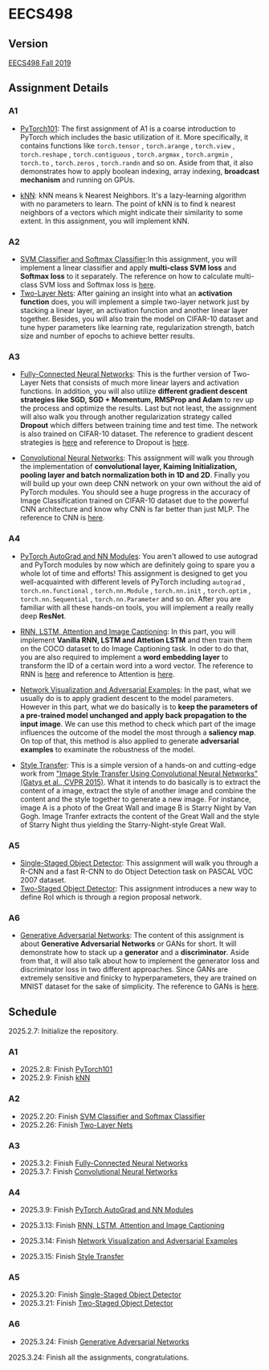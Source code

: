 # EECS498

## Version

[EECS498 Fall 2019](https://web.eecs.umich.edu/~justincj/teaching/eecs498/FA2019)

## Assignment Details

### A1

- [PyTorch101](Assignments/A1/pytorch101.ipynb): The first assignment of A1 is a coarse introduction to PyTorch which includes the basic utilization of it. More specifically, it contains functions like `torch.tensor` , `torch.arange` , `torch.view` , `torch.reshape` , `torch.contiguous` , `torch.argmax` , `torch.argmin` , `torch.to` , `torch.zeros` , `torch.randn` and so on. Aside from that, it also demonstrates how to apply boolean indexing, array indexing, **broadcast mechanism** and running on GPUs.

- [kNN](Assignments/A1/kNN.ipynb): kNN means k Nearest Neighbors. It's a lazy-learning algorithm with no parameters to learn. The point of kNN is to find k nearest neighbors of a vectors which might indicate their similarity to some extent. In this assignment, you will implement kNN.

### A2

- [SVM Classifier and Softmax Classifier](Assignments/A2/linear_classifier.ipynb):In this assignment, you will implement a linear classifier and apply **multi-class SVM loss** and **Softmax loss** to it separately. The reference on how to calculate multi-class SVM loss and Softmax loss is [here](Notes/005LinearClassifier).
- [Two-Layer Nets](Assignments/A2/two_layer_net.ipynb): After gaining an insight into what an **activation function** does, you will implement a simple two-layer network just by stacking a linear layer, an activation function and another linear layer together. Besides, you will also train the model on CIFAR-10 dataset and tune hyper parameters like learning rate, regularization strength, batch size and number of epochs to achieve better results.

### A3

- [Fully-Connected Neural Networks](Assignments/A3/fully_connected_networks.ipynb): This is the further version of Two-Layer Nets that consists of much more linear layers and activation functions. In addition, you will also utilize **different gradient descent strategies like SGD, SGD + Momentum, RMSProp and Adam** to rev up the process and optimize the results. Last but not least, the assignment will also walk you through another regularization strategy called **Dropout** which differs between training time and test time. The network is also trained on CIFAR-10 dataset. The reference to gradient descent strategies is [here](Notes/006optimization.md) and reference to Dropout is [here](Notes/010ConvolutionalNeuralNetworks.md#Dropout).

- [Convolutional Neural Networks](Assignments/A3/convolutional_networks.ipynb): This assignment will walk you through the implementation of **convolutional layer, Kaiming Initialization, pooling layer and batch normalization both in 1D and 2D**. Finally you will build up your own deep CNN network on your own without the aid of PyTorch modules. You should see a huge progress in the accuracy of Image Classification trained on CIFAR-10 dataset due to the powerful CNN architecture and know why CNN is far better than just MLP. The reference to CNN is [here](Notes/010ConvolutionalNeuralNetworks.md).

### A4

- [PyTorch AutoGrad and NN Modules](Assignments/A4/pytorch_autograd_and_nn.ipynb): You aren't allowed to use autograd and PyTorch modules by now which are definitely going to spare you a whole lot of time and efforts! This assignment is designed to get you well-acquainted with different levels of PyTorch including `autograd` , `torch.nn.functional` , `torch.nn.Module` , `torch.nn.init` , `torch.optim` , `torch.nn.Sequential` , `torch.nn.Parameter` and so on. After you are familiar with all these hands-on tools, you will implement a really really deep **ResNet**.
- [RNN, LSTM, Attention and Image Captioning](Assignments/A4/rnn_lstm_attention_captioning.ipynb): In this part, you will implement **Vanilla RNN, LSTM and Attetion LSTM** and then train them on the COCO dataset to do Image Captioning task. In oder to do that, you are also required to implement a **word embedding layer** to transform the ID of a certain word into a word vector. The reference to RNN is [here](Notes/013RecurrentNeuralNetworks.md) and reference to Attention is [here](Notes/014Attention.md).

- [Network Visualization and Adversarial Examples](Assignments/A4/network_visualization.ipynb): In the past, what we usually do is to apply gradient descent to the model parameters. However in this part, what we do basically is to **keep the parameters of a pre-trained model unchanged and apply back propagation to the input image**. We can use this method to check which part of the image influences the outcome of the model the most through a **saliency map**. On top of that, this method is also applied to generate **adversarial examples** to examinate the robustness of the model.
- [Style Transfer](Assignments/A4/style_transfer.ipynb): This is a simple version of a hands-on and cutting-edge work from ["Image Style Transfer Using Convolutional Neural Networks" (Gatys et al., CVPR 2015)](https://www.cv-foundation.org/openaccess/content_cvpr_2016/papers/Gatys_Image_Style_Transfer_CVPR_2016_paper.pdf). What it intends to do basically is to extract the content of a image, extract the style of another image and combine the content and the style together to generate a new image. For instance, image A is a photo of the Great Wall and image B is Starry Night by Van Gogh. Image Tranfer extracts the content of the Great Wall and the style of Starry Night thus yielding the Starry-Night-style Great Wall.

### A5

- [Single-Staged Object Detector](Assignments/A5/single_stage_detector_yolo.ipynb): This assignment will walk you through a R-CNN and a fast R-CNN to do Object Detection task on PASCAL VOC 2007 dataset.
- [Two-Staged Object Detector](Assignments/A5/two_stage_detector_faster_rcnn.ipynb): This assignment introduces a new way to define RoI which is through a region proposal network.

### A6

- [Generative Adversarial Networks](Assignments/A6/generative_adversarial_networks.ipynb): The content of this assignment is about **Generative Adversarial Networks** or GANs for short. It will demonstrate how to stack up a **generator** and a **discriminator**. Aside from that, it will also talk about how to implement the generator loss and discriminator loss in two different approaches. Since GANs are extremely sensitive and finicky to hyperparameters, they are trained on MNIST dataset for the sake of simplicity. The reference to GANs is [here](Notes/018GenerativeModels.md/#Generative-Adversarial-Networks).

## Schedule

2025.2.7: Initialize the repository.

### A1

- 2025.2.8: Finish [PyTorch101](Assignments/A1/pytorch101.ipynb)
- 2025.2.9: Finish [kNN](Assignments/A1/kNN.ipynb)

### A2

- 2025.2.20: Finish [SVM Classifier and Softmax Classifier](Assignments/A2/linear_classifier.ipynb)
- 2025.2.26: Finish [Two-Layer Nets](Assignments/A2/two_layer_net.ipynb)

### A3

- 2025.3.2: Finish [Fully-Connected Neural Networks](Assignments/A3/fully_connected_networks.ipynb)
- 2025.3.7: Finish [Convolutional Neural Networks](Assignments/A3/convolutional_networks.ipynb) 

### A4

- 2025.3.9: Finish [PyTorch AutoGrad and NN Modules](Assignments/A4/pytorch_autograd_and_nn.ipynb)
- 2025.3.13: Finish [RNN, LSTM, Attention and Image Captioning](Assignments/A4/rnn_lstm_attention_captioning.ipynb) 

- 2025.3.14: Finish [Network Visualization and Adversarial Examples](Assignments/A4/network_visualization.ipynb) 

- 2025.3.15: Finish [Style Transfer](Assignments/A4/style_transfer.ipynb) 

### A5

- 2025.3.20: Finish [Single-Staged Object Detector](Assignments/A5/single_stage_detector_yolo.ipynb) 
- 2025.3.21: Finish [Two-Staged Object Detector](Assignments/A5/two_stage_detector_faster_rcnn.ipynb) 

### A6

- 2025.3.24: Finish [Generative Adversarial Networks](Assignments/A6/generative_adversarial_networks.ipynb) 

2025.3.24: Finish all the assignments, congratulations.

